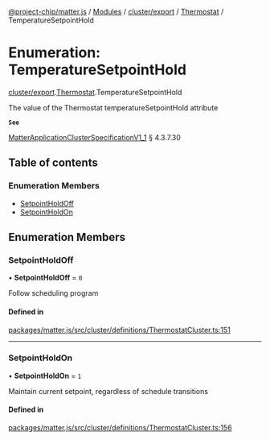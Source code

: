 [@project-chip/matter.js](../README.md) / [Modules](../modules.md) / [cluster/export](../modules/cluster_export.md) / [Thermostat](../modules/cluster_export.Thermostat.md) / TemperatureSetpointHold

# Enumeration: TemperatureSetpointHold

[cluster/export](../modules/cluster_export.md).[Thermostat](../modules/cluster_export.Thermostat.md).TemperatureSetpointHold

The value of the Thermostat temperatureSetpointHold attribute

**`See`**

[MatterApplicationClusterSpecificationV1_1](../interfaces/spec_export.MatterApplicationClusterSpecificationV1_1.md) § 4.3.7.30

## Table of contents

### Enumeration Members

- [SetpointHoldOff](cluster_export.Thermostat.TemperatureSetpointHold.md#setpointholdoff)
- [SetpointHoldOn](cluster_export.Thermostat.TemperatureSetpointHold.md#setpointholdon)

## Enumeration Members

### SetpointHoldOff

• **SetpointHoldOff** = ``0``

Follow scheduling program

#### Defined in

[packages/matter.js/src/cluster/definitions/ThermostatCluster.ts:151](https://github.com/project-chip/matter.js/blob/ac2c2688/packages/matter.js/src/cluster/definitions/ThermostatCluster.ts#L151)

___

### SetpointHoldOn

• **SetpointHoldOn** = ``1``

Maintain current setpoint, regardless of schedule transitions

#### Defined in

[packages/matter.js/src/cluster/definitions/ThermostatCluster.ts:156](https://github.com/project-chip/matter.js/blob/ac2c2688/packages/matter.js/src/cluster/definitions/ThermostatCluster.ts#L156)
